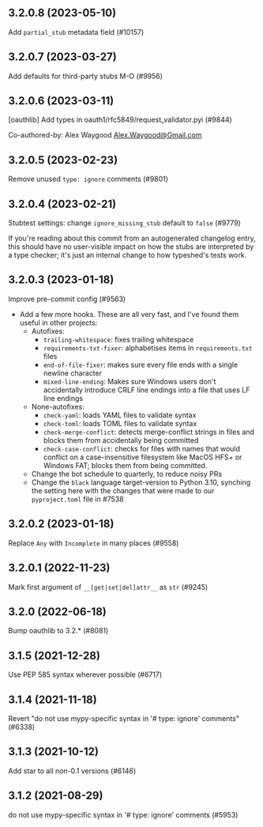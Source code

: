 ## 3.2.0.8 (2023-05-10)

Add `partial_stub` metadata field (#10157)

## 3.2.0.7 (2023-03-27)

Add defaults for third-party stubs M-O (#9956)

## 3.2.0.6 (2023-03-11)

[oauthlib] Add types in oauth1/rfc5849/request_validator.pyi (#9844)

Co-authored-by: Alex Waygood <Alex.Waygood@Gmail.com>

## 3.2.0.5 (2023-02-23)

Remove unused `type: ignore` comments (#9801)

## 3.2.0.4 (2023-02-21)

Stubtest settings: change `ignore_missing_stub` default to `false` (#9779)

If you're reading about this commit from an autogenerated changelog entry, this should have no user-visible impact on how the stubs are interpreted by a type checker; it's just an internal change to how typeshed's tests work.

## 3.2.0.3 (2023-01-18)

Improve pre-commit config (#9563)

- Add a few more hooks. These are all very fast, and I've found them useful in other projects:
  - Autofixes:
    - `trailing-whitespace`: fixes trailing whitespace
    - `requirements-txt-fixer`: alphabetises items in `requirements.txt` files
    - `end-of-file-fixer`: makes sure every file ends with a single newline character
    - `mixed-line-ending`: Makes sure Windows users don't accidentally introduce CRLF line endings into a file that uses LF line endings
  - None-autofixes:
    - `check-yaml`: loads YAML files to validate syntax
    - `check-toml`: loads TOML files to validate syntax
    - `check-merge-conflict`: detects merge-conflict strings in files and blocks them from accidentally being committed
    - `check-case-conflict`: checks for files with names that would conflict on a case-insensitive filesystem like MacOS HFS+ or Windows FAT; blocks them from being committed.
  - Change the bot schedule to quarterly, to reduce noisy PRs
  - Change the `black` language target-version to Python 3.10, synching the setting here with the changes that were made to our `pyproject.toml` file in #7538

## 3.2.0.2 (2023-01-18)

Replace `Any` with `Incomplete` in many places (#9558)

## 3.2.0.1 (2022-11-23)

Mark first argument of `__[get|set|del]attr__` as `str` (#9245)

## 3.2.0 (2022-06-18)

Bump oauthlib to 3.2.* (#8081)

## 3.1.5 (2021-12-28)

Use PEP 585 syntax wherever possible (#6717)

## 3.1.4 (2021-11-18)

Revert "do not use mypy-specific syntax in '# type: ignore' comments" (#6338)

## 3.1.3 (2021-10-12)

Add star to all non-0.1 versions (#6146)

## 3.1.2 (2021-08-29)

do not use mypy-specific syntax in '# type: ignore' comments (#5953)

